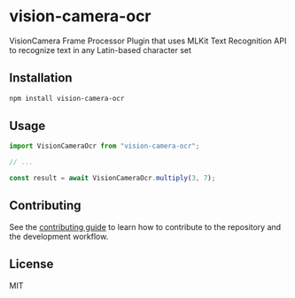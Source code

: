 # vision-camera-ocr

VisionCamera Frame Processor Plugin that uses MLKit Text Recognition API to recognize text in any Latin-based character set

## Installation

```sh
npm install vision-camera-ocr
```

## Usage

```js
import VisionCameraOcr from "vision-camera-ocr";

// ...

const result = await VisionCameraOcr.multiply(3, 7);
```

## Contributing

See the [contributing guide](CONTRIBUTING.md) to learn how to contribute to the repository and the development workflow.

## License

MIT
